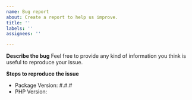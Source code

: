 ```yaml
---
name: Bug report
about: Create a report to help us improve.
title: ''
labels: ''
assignees: ''

---
```


**Describe the bug**
Feel free to provide any kind of information you think is useful to reproduce your issue.

**Steps to reproduce the issue**
- Package Version: #.#.#
- PHP Version:
